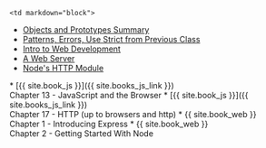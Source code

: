 	<td markdown="block">
* [Objects and Prototypes Summary](slides/07/objects-review.html)
* [Patterns, Errors, Use Strict from Previous Class](slides/06/patterns-errors-strict.html)
* [Intro to Web Development](slides/07/web.html)
* [A Web Server](slides/07/server.html)
* [Node's HTTP Module](slides/07/node-http.html)
</td>
	<td markdown="block">
* [{{ site.book_js }}]({{ site.books_js_link }}) <br> Chapter 13 - JavaScript and the Browser
* [{{ site.book_js }}]({{ site.books_js_link }}) <br> Chapter 17 - HTTP (up to browsers and http)
* {{ site.book_web }} <br> Chapter 1 - Introducing Express
* {{ site.book_web }} <br> Chapter 2 - Getting Started With Node
</td>
	<td markdown="block">
<!--
* [](assignments/.html)
-->
</td>
